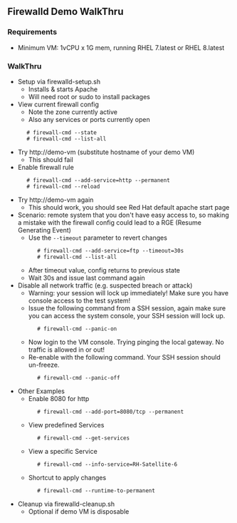 ## Firewalld Demo WalkThru

### Requirements
* Minimum VM: 1vCPU x 1G mem, running RHEL 7.latest or RHEL 8.latest

### WalkThru
* Setup via firewalld-setup.sh
  * Installs & starts Apache
  * Will need root or sudo to install packages
* View current firewall config
  * Note the zone currently active
  * Also any services or ports currently open
```
      # firewall-cmd --state
      # firewall-cmd --list-all
```
* Try http://demo-vm (substitute hostname of your demo VM)
  * This should fail
* Enable firewall rule
```
      # firewall-cmd --add-service=http --permanent
      # firewall-cmd --reload
```
* Try http://demo-vm again
  * This should work, you should see Red Hat default apache start page
* Scenario: remote system that you don't have easy access to, so making a mistake with the firewall config could lead to a RGE (Resume Generating Event)
  * Use the ```--timeout``` parameter to revert changes
  ```
        # firewall-cmd --add-service=ftp --timeout=30s
        # firewall-cmd --list-all
  ```
  * After timeout value, config returns to previous state
  * Wait 30s and issue last command again
* Disable all network traffic (e.g. suspected breach or attack)
  * Warning: your session will lock up immediately!  Make sure you have console access to the test system!
  * Issue the following command from a SSH session, again make sure you can access the system console, your SSH session will lock up.  
  ```
        # firewall-cmd --panic-on
  ```
  * Now login to the VM console.  Trying pinging the local gateway.  No traffic is allowed in or out!
  * Re-enable with the following command.  Your SSH session should un-freeze.
  ```
        # firewall-cmd --panic-off
  ```
* Other Examples
  * Enable 8080 for http
  ```
        # firewall-cmd --add-port=8080/tcp --permanent
  ```
  * View predefined Services
  ```
        # firewall-cmd --get-services
  ```
  * View a specific Service
  ```
        # firewall-cmd --info-service=RH-Satellite-6
  ```
  * Shortcut to apply changes
  ```
        # firewall-cmd --runtime-to-permanent
  ```
* Cleanup via firewalld-cleanup.sh
  * Optional if demo VM is disposable
